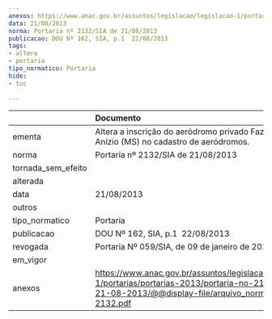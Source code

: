 ```yaml
---
anexos: https://www.anac.gov.br/assuntos/legislacao/legislacao-1/portarias/portarias-2013/portaria-no-2132-sia-de-21-08-2013/@@display-file/arquivo_norma/PA2013-2132.pdf
data: 21/08/2013
norma: Portaria nº 2132/SIA de 21/08/2013
publicacao: DOU Nº 162, SIA, p.1  22/08/2013
tags:
- altera
- portaria
tipo_normatico: Portaria
hide: 
- toc 
 
---
```


|                    | Documento                                                                                                                                                         |
|:-------------------|:------------------------------------------------------------------------------------------------------------------------------------------------------------------|
| ementa             | Altera a inscrição do aeródromo privado Fazenda Vô Anízio (MS) no cadastro de aeródromos.                                                                         |
| norma              | Portaria nº 2132/SIA de 21/08/2013                                                                                                                                |
| tornada_sem_efeito |                                                                                                                                                                   |
| alterada           |                                                                                                                                                                   |
| data               | 21/08/2013                                                                                                                                                        |
| outros             |                                                                                                                                                                   |
| tipo_normatico     | Portaria                                                                                                                                                          |
| publicacao         | DOU Nº 162, SIA, p.1  22/08/2013                                                                                                                                  |
| revogada           | Portaria Nº 059/SIA, de 09 de janeiro de 2014                                                                                                                     |
| em_vigor           |                                                                                                                                                                   |
| anexos             | https://www.anac.gov.br/assuntos/legislacao/legislacao-1/portarias/portarias-2013/portaria-no-2132-sia-de-21-08-2013/@@display-file/arquivo_norma/PA2013-2132.pdf |